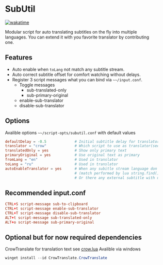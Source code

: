 # SubUtil
[![wakatime](https://wakatime.com/badge/user/e95ece5f-54ed-4ef2-9ff3-b88a5a8bfc5c/project/ff0b8a46-c4f1-4805-a7a2-096874f3ed18.svg)](https://wakatime.com/badge/user/e95ece5f-54ed-4ef2-9ff3-b88a5a8bfc5c/project/ff0b8a46-c4f1-4805-a7a2-096874f3ed18)

Modular script for auto translating subtitles on the fly into multiple languages.
You can extend it with you favorite translator by contributing one.
## Features
- Auto enable when `toLang` not match any subtitle stream.
- Auto correct subtitle offset for comfort watching without delays.
- Register 3 script messages what you can bind via `~~/input.conf`.
    - Toggle messages
        - sub-translated-only
        - sub-primary-original
    - enable-sub-translator
    - disable-sub-translator
## Options
Avalible options `~~/script-opts/subutil.conf` with default values
```conf
defaultDelay = -0.5             # Initial subtitle delay for translator
translator = "crow"             # Which script to use as translator(see translators folder in repository)
translatedOnly = yes            # Show only primary text
primaryOriginal = yes           # Use original text as primary
fromLang = "en"                 # Used in translator
toLang = "ru"                   # Used in translator
autoEnableTranslator = yes      # When any subitle stream language don't match toLang
                                # (match performed by lua string.find())
                                # Or there any external subtitle with unknown language
```
## Recommended input.conf
```conf
CTRL+S script-message sub-to-clipboard
CTRL+t script-message enable-sub-translator
CTRL+T script-message disable-sub-translator
ALT+t script-message sub-translated-only
ALT+o script-message sub-primary-original
```
## Optional but for now required dependencies
CrowTranslate for translation text see [crow.lua](https://github.com/EnergoStalin/subutils-mpv/blob/master/modules/translators/crow.lua)
Avalible via windows
```powershell
winget install --id CrowTranslate.CrowTranslate
```
